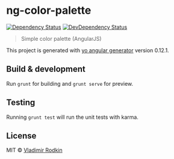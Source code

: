 # ng-color-palette

[![Dependency Status][depstat-image]][depstat-url]
[![DevDependency Status][depstat-dev-image]][depstat-dev-url]

> Simple color palette (AngularJS)

This project is generated with [yo angular generator](https://github.com/yeoman/generator-angular)
version 0.12.1.

## Build & development

Run `grunt` for building and `grunt serve` for preview.

## Testing

Running `grunt test` will run the unit tests with karma.

## License
MIT © [Vladimir Rodkin](https://github.com/VovanR)

[depstat-url]: https://david-dm.org/VovanR/ng-color-palette
[depstat-image]: https://david-dm.org/VovanR/ng-color-palette.svg

[depstat-dev-url]: https://david-dm.org/VovanR/ng-color-palette
[depstat-dev-image]: https://david-dm.org/VovanR/ng-color-palette/dev-status.svg
